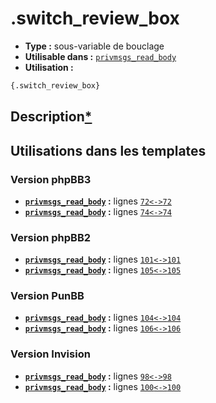 # .switch_review_box
* __Type :__ sous-variable de bouclage
* __Utilisable dans :__ [`privmsgs_read_body`](../tpl/privmsgs_read_body.md#readme)
* __Utilisation :__

```html
{.switch_review_box}
```

## Description[*](https://fa-tvars.appspot.com/var/.switch_review_box)
## Utilisations dans les templates

### Version phpBB3
* __[`privmsgs_read_body`](../tpl/privmsgs_read_body.md#readme) :__ lignes [`72`](../src/prosilver/privmsgs_read_body.tpl#L72)[`<->`](../src/prosilver/privmsgs_read_body.tpl#L72-L72)[`72`](../src/prosilver/privmsgs_read_body.tpl#L72)
* __[`privmsgs_read_body`](../tpl/privmsgs_read_body.md#readme) :__ lignes [`74`](../src/prosilver/privmsgs_read_body.tpl#L74)[`<->`](../src/prosilver/privmsgs_read_body.tpl#L74-L74)[`74`](../src/prosilver/privmsgs_read_body.tpl#L74)

### Version phpBB2
* __[`privmsgs_read_body`](../tpl/privmsgs_read_body.md#readme) :__ lignes [`101`](../src/subsilver/privmsgs_read_body.tpl#L101)[`<->`](../src/subsilver/privmsgs_read_body.tpl#L101-L101)[`101`](../src/subsilver/privmsgs_read_body.tpl#L101)
* __[`privmsgs_read_body`](../tpl/privmsgs_read_body.md#readme) :__ lignes [`105`](../src/subsilver/privmsgs_read_body.tpl#L105)[`<->`](../src/subsilver/privmsgs_read_body.tpl#L105-L105)[`105`](../src/subsilver/privmsgs_read_body.tpl#L105)

### Version PunBB
* __[`privmsgs_read_body`](../tpl/privmsgs_read_body.md#readme) :__ lignes [`104`](../src/punbb/privmsgs_read_body.tpl#L104)[`<->`](../src/punbb/privmsgs_read_body.tpl#L104-L104)[`104`](../src/punbb/privmsgs_read_body.tpl#L104)
* __[`privmsgs_read_body`](../tpl/privmsgs_read_body.md#readme) :__ lignes [`106`](../src/punbb/privmsgs_read_body.tpl#L106)[`<->`](../src/punbb/privmsgs_read_body.tpl#L106-L106)[`106`](../src/punbb/privmsgs_read_body.tpl#L106)

### Version Invision
* __[`privmsgs_read_body`](../tpl/privmsgs_read_body.md#readme) :__ lignes [`98`](../src/invision/privmsgs_read_body.tpl#L98)[`<->`](../src/invision/privmsgs_read_body.tpl#L98-L98)[`98`](../src/invision/privmsgs_read_body.tpl#L98)
* __[`privmsgs_read_body`](../tpl/privmsgs_read_body.md#readme) :__ lignes [`100`](../src/invision/privmsgs_read_body.tpl#L100)[`<->`](../src/invision/privmsgs_read_body.tpl#L100-L100)[`100`](../src/invision/privmsgs_read_body.tpl#L100)

